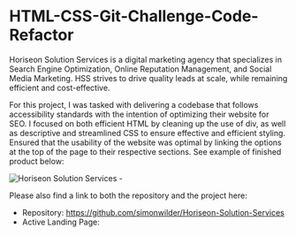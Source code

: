 # HTML-CSS-Git-Challenge-Code-Refactor
Horiseon Solution Services is a digital marketing agency that specializes in Search Engine Optimization, Online Reputation Management, and Social Media Marketing. HSS strives to drive quality leads at scale, while remaining efficient and cost-effective. 

For this project, I was tasked with delivering a codebase that follows accessibility standards with the intention of optimizing their website for SEO. I focused on both efficient HTML by cleaning up the use of div, as well as descriptive and streamlined CSS to ensure effective and efficient styling. Ensured that the usability of the website was optimal by linking the options at the top of the page to their respective sections. See example of finished product below:

![Horiseon Solution Services - ](https://user-images.githubusercontent.com/29153666/129517787-987d18e1-b4b5-4a89-b6db-f285bad543f2.png)

Please also find a link to both the repository and the project here: 
- Repository: https://github.com/simonwilder/Horiseon-Solution-Services
- Active Landing Page: 





